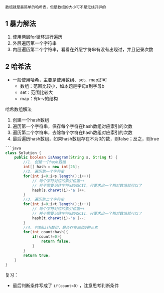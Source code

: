 `数组就是最简单的哈希表，但是数组的大小可不是无线开辟的`
## 1 暴力解法

1. 使用两层for循环进行遍历
2. 外层遍历第一个字符串
3. 内层遍历第二个字符串，看看在外层字符串有没有出现过，并且记录次数

## 2 哈希法

- 一般使用哈希，主要是使用数组、set、map即可
	- 数组：范围比较小，如本题是字母a到字母b
	- set：范围比较大
	- map：有k-v的结构

哈希数组解法

1. 创建一个hash数组
2. 遍历第一个字符串，保存每个字符在hash数组对应索引的次数
3. 遍历第二个字符串，去除每个字符在hash数组对应索引的次数
4. 最后遍历hash数组，如果hash数组存在不为0的数，则false；反之，则true

```java
```java
class Solution {
    public boolean isAnagram(String s, String t) {
        //1. 创建一个hash数组
        int[] hash = new int[26];
        //2. 遍历第一个字符串
        for(int i=0;i<s.length();i++){
            // 每个字符对应的索引位置++
            // 并不需要记住字符a的ASCII，只要求出一个相对数值就可以了
            hash[s.charAt(i)-'a']++;
        }
        //3. 遍历第二个字符串
        for(int i=0;i<t.length();i++){
            // 每个字符对应的索引位置++
            // 并不需要记住字符a的ASCII，只要求出一个相对数值就可以了
            hash[t.charAt(i)-'a']--;
        }
        //4. 判断hash数组，是否存在部位0的元素
        for(int count:hash){
            if(count!=0){
                return false;
            }
        }
        return true;
    }
}
```

复习：
- 最后判断条件写成了 `if(count<0)` ，注意思考判断条件